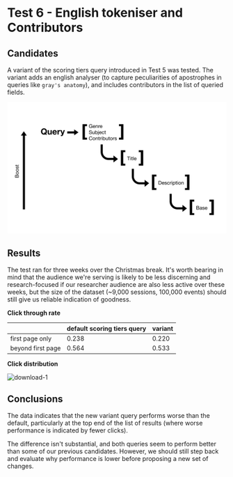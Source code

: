 # Test 6 - English tokeniser and Contributors

## Candidates

A variant of the scoring tiers query introduced in Test 5 was tested. The variant adds an english analyser \(to capture peculiarities of apostrophes in queries like `gray's anatomy`\), and includes contributors in the list of queried fields.

![rough form of a scoring tiers query](../../.gitbook/assets/untitled_drawing.png)

## Results

The test ran for three weeks over the Christmas break. It's worth bearing in mind that the audience we're serving is likely to be less discerning and research-focused if our researcher audience are also less active over these weeks, but the size of the dataset \(~9,000 sessions, 100,000 events\) should still give us reliable indication of goodness.

**Click through rate**

|  | default scoring tiers query | variant |
| :--- | :--- | :--- |
| first page only | 0.238 | 0.220 |
| beyond first page | 0.564 | 0.533 |

**Click distribution**

![download-1](https://user-images.githubusercontent.com/11006680/71817901-408a3280-307f-11ea-95ee-f8aaea9e2f56.png)

## Conclusions

The data indicates that the new variant query performs worse than the default, particularly at the top end of the list of results \(where worse performance is indicated by fewer clicks\). 

The difference isn't substantial, and both queries seem to perform better than some of our previous candidates. However, we should still step back and evaluate why performance is lower before proposing a new set of changes.

## 


